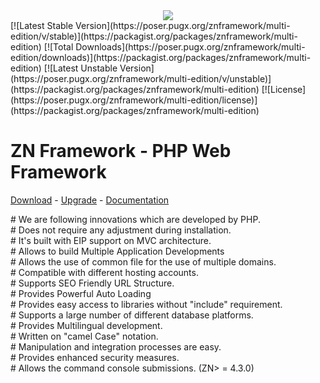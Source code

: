 <div style="text-align:center"><img style="max-height: 200px;" src ="https://cloud.teslaerp.com/tesla/Application/Resources/Uploads/znframework/gallery/zn/1513281205_logosmall.png" /></div>
[![Latest Stable Version](https://poser.pugx.org/znframework/multi-edition/v/stable)](https://packagist.org/packages/znframework/multi-edition)
[![Total Downloads](https://poser.pugx.org/znframework/multi-edition/downloads)](https://packagist.org/packages/znframework/multi-edition)
[![Latest Unstable Version](https://poser.pugx.org/znframework/multi-edition/v/unstable)](https://packagist.org/packages/znframework/multi-edition)
[![License](https://poser.pugx.org/znframework/multi-edition/license)](https://packagist.org/packages/znframework/multi-edition)

# ZN Framework - PHP Web Framework
[Download](https://www.znframework.com/download) - 
[Upgrade](https://www.znframework.com/upgrade) - 
[Documentation](https://docs.znframework.com)

<p>
# We are following innovations which are developed by PHP.<br />
# Does not require any adjustment during installation.<br />
# It's built with EIP support on MVC architecture.<br />
# Allows to build Multiple Application Developments<br />
# Allows the use of common file for the use of multiple domains.<br />
# Compatible with different hosting accounts.<br />
# Supports SEO Friendly URL Structure.<br />
# Provides Powerful Auto Loading<br />
# Provides easy access to libraries without "include" requirement.<br />
# Supports a large number of different database platforms.<br />
# Provides Multilingual development.<br />
# Written on "camel Case" notation.<br />
# Manipulation and integration processes are easy.<br />
# Provides enhanced security measures.<br />
# Allows the command console submissions. (ZN> = 4.3.0)
</p>

